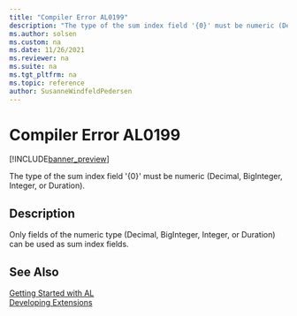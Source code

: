 ```yaml
---
title: "Compiler Error AL0199"
description: "The type of the sum index field '{0}' must be numeric (Decimal, BigInteger, Integer, or Duration)."
ms.author: solsen
ms.custom: na
ms.date: 11/26/2021
ms.reviewer: na
ms.suite: na
ms.tgt_pltfrm: na
ms.topic: reference
author: SusanneWindfeldPedersen
---
```

[//]: # (START>DO_NOT_EDIT)
[//]: # (IMPORTANT:Do not edit any of the content between here and the END>DO_NOT_EDIT.)
[//]: # (Any modifications should be made in the .xml files in the ModernDev repo.)
# Compiler Error AL0199

[!INCLUDE[banner_preview](../includes/banner_preview.md)]

The type of the sum index field '{0}' must be numeric (Decimal, BigInteger, Integer, or Duration).

## Description
Only fields of the numeric type (Decimal, BigInteger, Integer, or Duration) can be used as sum index fields.   

[//]: # (IMPORTANT: END>DO_NOT_EDIT)
## See Also  
[Getting Started with AL](../devenv-get-started.md)  
[Developing Extensions](../devenv-dev-overview.md)  